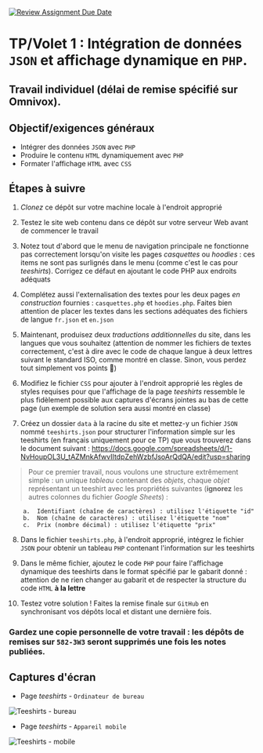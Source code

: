 [![Review Assignment Due Date](https://classroom.github.com/assets/deadline-readme-button-22041afd0340ce965d47ae6ef1cefeee28c7c493a6346c4f15d667ab976d596c.svg)](https://classroom.github.com/a/lXT4ha2I)
# TP/Volet 1 : Intégration de données `JSON` et affichage dynamique en `PHP`.
## Travail individuel (délai de remise spécifié sur Omnivox).

## Objectif/exigences généraux
* Intégrer des données `JSON` avec `PHP`
* Produire le contenu `HTML` dynamiquement avec `PHP` 
* Formater l'affichage `HTML` avec `CSS` 

## Étapes à suivre
1. *Clonez* ce dépôt sur votre machine locale à l'endroit approprié

2. Testez le site web contenu dans ce dépôt sur votre serveur Web avant de commencer le travail

3. Notez tout d'abord que le menu de navigation principale ne fonctionne pas correctement lorsqu'on visite les pages *casquettes* ou *hoodies* : ces items ne sont pas surlignés dans le menu (comme c'est le cas pour *teeshirts*). Corrigez ce défaut en ajoutant le code PHP aux endroits adéquats

4. Complétez aussi l'externalisation des textes pour les deux pages *en construction* fournies : `casquettes.php` et `hoodies.php`. Faites bien attention de placer les textes dans les sections adéquates des fichiers de langue `fr.json` et `en.json`

5. Maintenant, produisez deux *traductions additionnelles* du site, dans les langues que vous souhaitez (attention de nommer les fichiers de textes correctement, c'est à dire avec le code de chaque langue à deux lettres suivant le standard ISO, comme montré en classe. Sinon, vous perdez tout simplement vos points 🤷)

6. Modifiez le fichier `CSS` pour ajouter à l'endroit approprié les règles de styles requises pour que l'affichage de la page *teeshirts* ressemble le plus fidèlement possible aux captures d'écrans jointes au bas de cette page (un exemple de solution sera aussi montré en classe)

7. Créez un dossier `data` à la racine du site et mettez-y un fichier `JSON` nommé `teeshirts.json` pour structurer l'information simple sur les teeshirts (en français uniquement pour ce TP) que vous trouverez dans le document suivant : https://docs.google.com/spreadsheets/d/1-NvHoupOL3U_tAZMnkAfwvIItdpZehWzbfJsoArQdQA/edit?usp=sharing

> Pour ce premier travail, nous voulons une structure extrêmement simple : un unique *tableau* contenant des *objets*, chaque *objet* représentant un teeshirt avec les propriétés suivantes (**ignorez** les autres colonnes du fichier *Google Sheets*) : 

        a.  Identifiant (chaîne de caractères) : utilisez l'étiquette "id"
        b.  Nom (chaîne de caractères) : utilisez l'étiquette "nom"
        c.  Prix (nombre décimal) : utilisez l'étiquette "prix"

8. Dans le fichier `teeshirts.php`, à l'endroit approprié, intégrez le fichier `JSON` pour obtenir un tableau `PHP` contenant l'information sur les teeshirts

9. Dans le même fichier, ajoutez le code `PHP` pour faire l'affichage dynamique des teeshirts dans le format spécifié par le gabarit donné : attention de ne rien changer au gabarit et de respecter la structure du code `HTML` **à la lettre**

10. Testez votre solution ! Faites la remise finale sur `GitHub` en synchronisant vos dépôts local et distant une dernière fois.

### Gardez une copie personnelle de votre travail : les dépôts de remises sur `582-3W3` seront supprimés une fois les notes publiées.

## Captures d'écran

* Page *teeshirts* - `Ordinateur de bureau`
<img src="/_captures/teeshirts-bureau.png" alt="Teeshirts - bureau" title="Teeshirts - bureau" />

* Page *teeshirts* - `Appareil mobile`
<img src="/_captures/teeshirts-mobile.png" alt="Teeshirts - mobile" title="Teeshirts - mobile" />